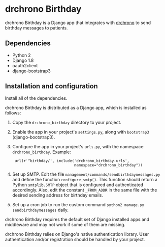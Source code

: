 drchrono Birthday
=================

drchrono Birthday is a Django app that integrates with
[drchrono][] to send birthday messages to patients.

[drchrono]: (https://www.drchrono.com/) 

Dependencies
------------

- Python 2
- Django 1.8
- oauth2client
- django-bootstrap3

Installation and configuration
------------------------------

Install all of the dependencies.

drchrono Birthday is distributed as a Django app, which is installed as follows:

1. Copy the `drchrono_birthday` directory to your project.
2. Enable the app in your project's `settings.py`, along with `bootstrap3`
   (django-bootstrap3).
3. Configure the app in your project's `urls.py`, with the namespace
   `drchrono_birthday`.  Example:

        url(r'^birthday/', include('drchrono_birthday.urls',
                                   namespace="drchrono_birthday"))

3. Set up SMTP.  Edit the file `management/commands/sendbirthdaymessages.py` and
   define the function `configure_smtp()`.  This function should return a Python
   `smtplib.SMTP` object that is configured and authenticated accordingly.
   Also, edit the constant `_FROM_ADDR` in the same file with the desired
   sending address for birthday emails.
4. Set up a cron job to run the custom command `python2 manage.py
   sendbirthdaymessages` daily.

drchrono Birthday requires the default set of Django installed apps and
middleware and may not work if some of them are missing.

drchrono Birthday relies on Django's native authentication library.  User
authentication and/or registration should be handled by your project.
